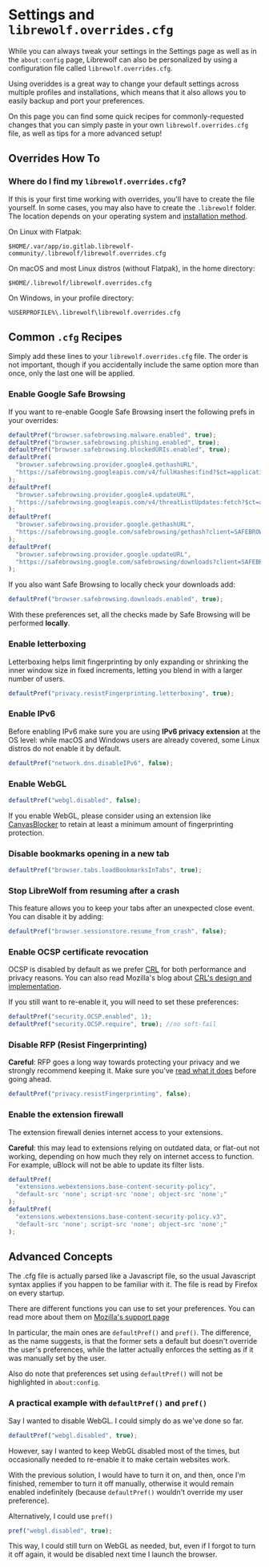 # Settings and `librewolf.overrides.cfg`

While you can always tweak your settings in the Settings page as well as in the
`about:config` page, Librewolf can also be personalized by using a configuration
file called `librewolf.overrides.cfg`.

Using overiddes is a great way to change your default settings across multiple
profiles and installations, which means that it also allows you to easily backup
and port your preferences.

On this page you can find some quick recipes for commonly-requested changes that
you can simply paste in your own `librewolf.overrides.cfg` file, as well as tips
for a more advanced setup!

## Overrides How To

### Where do I find my `librewolf.overrides.cfg`?

If this is your first time working with overrides, you'll have to create the
file yourself. In some cases, you may also have to create the `.librewolf`
folder. The location depends on your operating system and
[installation method](/installation/).

On Linux with Flatpak:

```
$HOME/.var/app/io.gitlab.librewolf-community/.librewolf/librewolf.overrides.cfg
```

On macOS and most Linux distros (without Flatpak), in the home directory:

```
$HOME/.librewolf/librewolf.overrides.cfg
```

On Windows, in your profile directory:

```
%USERPROFILE%\.librewolf\librewolf.overrides.cfg
```

## Common `.cfg` Recipes

Simply add these lines to your `librewolf.overrides.cfg` file. The order is not
important, though if you accidentally include the same option more than once,
only the last one will be applied.

### Enable Google Safe Browsing

If you want to re-enable Google Safe Browsing insert the following prefs in your
overrides:

```js
defaultPref("browser.safebrowsing.malware.enabled", true);
defaultPref("browser.safebrowsing.phishing.enabled", true);
defaultPref("browser.safebrowsing.blockedURIs.enabled", true);
defaultPref(
  "browser.safebrowsing.provider.google4.gethashURL",
  "https://safebrowsing.googleapis.com/v4/fullHashes:find?$ct=application/x-protobuf&key=%GOOGLE_SAFEBROWSING_API_KEY%&$httpMethod=POST"
);
defaultPref(
  "browser.safebrowsing.provider.google4.updateURL",
  "https://safebrowsing.googleapis.com/v4/threatListUpdates:fetch?$ct=application/x-protobuf&key=%GOOGLE_SAFEBROWSING_API_KEY%&$httpMethod=POST"
);
defaultPref(
  "browser.safebrowsing.provider.google.gethashURL",
  "https://safebrowsing.google.com/safebrowsing/gethash?client=SAFEBROWSING_ID&appver=%MAJOR_VERSION%&pver=2.2"
);
defaultPref(
  "browser.safebrowsing.provider.google.updateURL",
  "https://safebrowsing.google.com/safebrowsing/downloads?client=SAFEBROWSING_ID&appver=%MAJOR_VERSION%&pver=2.2&key=%GOOGLE_SAFEBROWSING_API_KEY%"
);
```

If you also want Safe Browsing to locally check your downloads add:

```js
defaultPref("browser.safebrowsing.downloads.enabled", true);
```

With these preferences set, all the checks made by Safe Browsing will be
performed **locally**.

### Enable letterboxing

Letterboxing helps limit fingerprinting by only expanding or shrinking the inner
window size in fixed increments, letting you blend in with a larger number of
users.

```js
defaultPref("privacy.resistFingerprinting.letterboxing", true);
```

### Enable IPv6

Before enabling IPv6 make sure you are using **IPv6 privacy extension** at the
OS level: while macOS and Windows users are already covered, some Linux distros
do not enable it by default.

```js
defaultPref("network.dns.disableIPv6", false);
```

### Enable WebGL

```js
defaultPref("webgl.disabled", false);
```

If you enable WebGL, please consider using an extension like
[CanvasBlocker](https://addons.mozilla.org/en-US/firefox/addon/canvasblocker/)
to retain at least a minimum amount of fingerprinting protection.

### Disable bookmarks opening in a new tab

```js
defaultPref("browser.tabs.loadBookmarksInTabs", true);
```

### Stop LibreWolf from resuming after a crash

This feature allows you to keep your tabs after an unexpected close event. You
can disable it by adding:

```js
defaultPref("browser.sessionstore.resume_from_crash", false);
```

### Enable OCSP certificate revocation

OCSP is disabled by default as we prefer
[CRL](https://en.wikipedia.org/wiki/Certificate_revocation_list) for both
performance and privacy reasons. You can also read Mozilla's blog about
[CRL's design and implementation](https://blog.mozilla.org/security/2020/01/09/crlite-part-2-end-to-end-design/).

If you still want to re-enable it, you will need to set these preferences:

```js
defaultPref("security.OCSP.enabled", 1);
defaultPref("security.OCSP.require", true); //no soft-fail
```

### Disable RFP (Resist Fingerprinting)

**Careful**: RFP goes a long way towards protecting your privacy and we strongly
recommend keeping it. Make sure you've
[read what it does](/docs/faq/#what-are-the-most-common-downsides-of-rfp-resist-fingerprinting)
before going ahead.

```js
defaultPref("privacy.resistFingerprinting", false);
```

### Enable the extension firewall

The extension firewall denies internet access to your extensions.

**Careful**: this may lead to extensions relying on outdated data, or flat-out
not working, depending on how much they rely on internet access to function. For
example, uBlock will not be able to update its filter lists.

```js
defaultPref(
  "extensions.webextensions.base-content-security-policy",
  "default-src 'none'; script-src 'none'; object-src 'none';"
);
defaultPref(
  "extensions.webextensions.base-content-security-policy.v3",
  "default-src 'none'; script-src 'none'; object-src 'none';"
);
```

## Advanced Concepts

The .cfg file is actually parsed like a Javascript file, so the usual Javascript
syntax applies if you happen to be familiar with it. The file is read by Firefox
on every startup.

There are different functions you can use to set your preferences. You can read
more about them on
[Mozilla's support page](https://support.mozilla.org/en-US/kb/customizing-firefox-using-autoconfig)

In particular, the main ones are `defaultPref()` and `pref()`. The difference,
as the name suggests, is that the former sets a default but doesn't override the
user's preferences, while the latter actually enforces the setting as if it was
manually set by the user.

Also do note that preferences set using `defaultPref()` will not be highlighted
in `about:config`.

### A practical example with `defaultPref()` and `pref()`

Say I wanted to disable WebGL. I could simply do as we've done so far.

```js
defaultPref("webgl.disabled", true);
```

However, say I wanted to keep WebGL disabled most of the times, but occasionally
needed to re-enable it to make certain websites work.

With the previous solution, I would have to turn it on, and then, once I'm
finished, remember to turn it off manually, otherwise it would remain enabled
indefinitely (because `defaultPref()` wouldn't override my user preference).

Alternatively, I could use `pref()`

```js
pref("webgl.disabled", true);
```

This way, I could still turn on WebGL as needed, but, even if I forgot to turn
it off again, it would be disabled next time I launch the browser.
